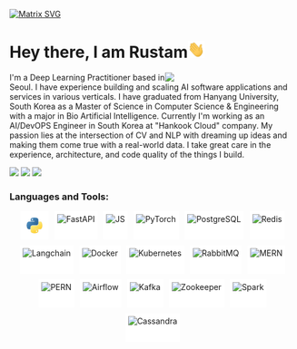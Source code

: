 [![Matrix SVG](https://raw.githubusercontent.com/rodrigograca31/rodrigograca31/master/matrix.svg)](https://www.youtube.com/watch?v=SDkAGkd4NLc)

<!-- ![Anurag's GitHub stats](https://github-readme-stats.vercel.app/api?username=RustX2802&theme=radical) -->

<h1>Hey there, I am Rustam<img src="https://raw.githubusercontent.com/ABSphreak/ABSphreak/master/gifs/Hi.gif" width="30px" height="30px"></h1>
<img align='right' src="https://github.com/RustX2802/RustX2802/blob/main/code.gif" width="230" />

I'm a Deep Learning Practitioner based in Seoul. I have experience building and scaling AI software applications and services in various verticals. I have graduated from Hanyang University, South Korea as a Master of Science in Computer Science & Engineering with a major in Bio Artificial Intelligence. Currently I'm working as an AI/DevOPS Engineer in South Korea at "Hankook Cloud" company.
My passion lies at the intersection of CV and NLP with dreaming up ideas and making them come true with a real-world data. I take great care in the experience, architecture, and code quality of the things I build.

<a href="https://www.linkedin.com/in/rustx/"><img src="https://github.com/ashutosh1919/ashutosh1919/blob/master/logos/linkedin.png" width="40" /></a>
<a href="https://github.com/RustX2802"><img src="https://github.com/ashutosh1919/ashutosh1919/blob/master/logos/github-logo.png" width="40" /></a>
<a href="mailto:rustix260685@gmail.com"><img src="https://github.com/ashutosh1919/ashutosh1919/blob/master/logos/google-plus.png" width="40" /></a>

### Languages and Tools: 
<div style="display: flex; flex-wrap: wrap; gap: 10px; justify-content: center;">
    <img alt="Python" height="40" style="object-fit: contain; background: white; padding: 5px;" src="https://raw.githubusercontent.com/github/explore/80688e429a7d4ef2fca1e82350fe8e3517d3494d/topics/python/python.png" />
    <img alt="FastAPI" height="40" style="object-fit: contain; background: white; padding: 5px;" src="https://github.com/RustX2802/RustX2802/assets/72299347/1c602bb3-8a64-4de9-b5dd-a01f843f956a" />
    <img alt="JS" height="40" style="object-fit: contain; background: white; padding: 5px;" src="https://upload.wikimedia.org/wikipedia/commons/6/6a/JavaScript-logo.png" />
    <img alt="PyTorch" height="40" style="object-fit: contain; background: white; padding: 5px;" src="https://user-images.githubusercontent.com/72299347/235560205-f594c099-fcb7-4774-9175-c1e1ebc980be.png" />
    <img alt="PostgreSQL" height="40" style="object-fit: contain; background: white; padding: 5px;" src="https://tse1.mm.bing.net/th?id=OIP.OLVs3hIrsatz5RPKbYdYyQHaHa&pid=Api&P=0&h=220" />
    <img alt="Redis" height="40" style="object-fit: contain; background: white; padding: 5px;" src="https://cdn.icon-icons.com/icons2/2415/PNG/512/redis_original_wordmark_logo_icon_146369.png" />
    <img alt="Langchain" height="40" style="object-fit: contain; background: white; padding: 5px;" src="https://user-images.githubusercontent.com/72299347/235559294-788a4905-9a8d-4797-b163-3e0a2ba49a9f.png" />
    <img alt="Docker" height="40" style="object-fit: contain; background: white; padding: 5px;" src="https://www.docker.com/wp-content/uploads/2022/03/vertical-logo-monochromatic.png" />
    <img alt="Kubernetes" height="40" style="object-fit: contain; background: white; padding: 5px;" src="https://github.com/RustX2802/RustX2802/assets/72299347/13438166-2582-4c30-9436-7b0bcd9f91fb" />
    <img alt="RabbitMQ" height="40" style="object-fit: contain; background: white; padding: 5px;" src="https://github.com/RustX2802/RustX2802/assets/72299347/f81c360d-2e43-4dbc-ba49-d3bb3d68a26c" />
    <img alt="MERN" height="40" style="object-fit: contain; background: white; padding: 5px;" src="https://github.com/RustX2802/RustX2802/assets/72299347/caaa61b8-db94-4b58-bdbc-0047690d3b34" />
    <img alt="PERN" height="40" style="object-fit: contain; background: white; padding: 5px;" src="https://github.com/RustX2802/RustX2802/assets/72299347/b44fc314-ebf0-46fd-8823-c8c534f90d21" />
    <img alt="Airflow" height="40" style="object-fit: contain; background: white; padding: 5px;" src="https://tse1.mm.bing.net/th?id=OIP.FJsMPN5kPMI7JuqhsaP7rAHaC3&pid=Api&P=0&h=220" />
    <img alt="Kafka" height="40" style="object-fit: contain; background: white; padding: 5px;" src="https://tse4.mm.bing.net/th?id=OIP.o30BLfJK07yi1diHKhALZwHaDc&pid=Api&P=0&h=220" />
    <img alt="Zookeeper" height="40" style="object-fit: contain; background: white; padding: 5px;" src="https://tse4.mm.bing.net/th?id=OIP._iVZL3Sq9aDRV0ZRSHxEpQHaEA&pid=Api&P=0&h=220" />
    <img alt="Spark" height="40" style="object-fit: contain; background: white; padding: 5px;" src="https://tse1.mm.bing.net/th?id=OIP.Y0ow0GddcVnLgAzpvGI0EAHaFF&pid=Api&P=0&h=220" />
    <img alt="Cassandra" height="40" style="object-fit: contain; background: white; padding: 5px;" src="https://tse4.mm.bing.net/th?id=OIP.k3gde67T6UqdAcwredOOYAHaB-&pid=Api&P=0&h=220" />
</div>
